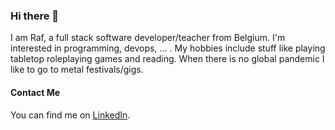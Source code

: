 ### Hi there 👋

I am Raf, a full stack software developer/teacher from Belgium. I'm interested in programming, devops, ... . My hobbies include stuff like playing tabletop roleplaying games and reading. When there is no global pandemic I like to go to metal festivals/gigs.

#### Contact Me

You can find me on [LinkedIn](https://www.linkedin.com/in/raf-ceuls-a135b22/).

<!--
**rceuls/rceuls** is a ✨ _special_ ✨ repository because its `README.md` (this file) appears on your GitHub profile.

Here are some ideas to get you started:

- 🔭 I’m currently working on ...
- 🌱 I’m currently learning ...
- 👯 I’m looking to collaborate on ...
- 🤔 I’m looking for help with ...
- 💬 Ask me about ...
- 📫 How to reach me: ...
- 😄 Pronouns: ...
- ⚡ Fun fact: ...
-->
